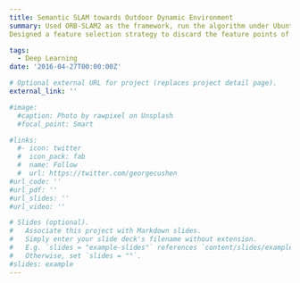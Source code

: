 ```yaml
---
title: Semantic SLAM towards Outdoor Dynamic Environment  
summary: Used ORB-SLAM2 as the framework, run the algorithm under Ubuntu 18.04 and verified the effectiveness of the proposed algorithm with KITTI dataset and ZED2 self-collection dataset. Embedded the Deeplabv3+ semantic segmentation model into the stereo model of ORB-SLAM2 to guarantee recognition of dynamic objects. Determined the dynamic hierarchy of objects in the scene based on the prior knowledge. Propose a dynamic model to judge the motion status of objects by comparing the pixel displacement.
Designed a feature selection strategy to discard the feature points of dynamic regions.

tags:
  - Deep Learning
date: '2016-04-27T00:00:00Z'

# Optional external URL for project (replaces project detail page).
external_link: ''

#image:
  #caption: Photo by rawpixel on Unsplash
  #focal_point: Smart

#links:
  #- icon: twitter
  #  icon_pack: fab
  #  name: Follow
  #  url: https://twitter.com/georgecushen
#url_code: ''
#url_pdf: ''
#url_slides: ''
#url_video: ''

# Slides (optional).
#   Associate this project with Markdown slides.
#   Simply enter your slide deck's filename without extension.
#   E.g. `slides = "example-slides"` references `content/slides/example-slides.md`.
#   Otherwise, set `slides = ""`.
#slides: example
---
```

